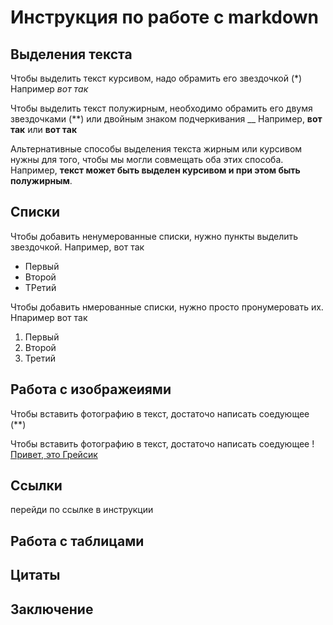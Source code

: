 # Инструкция по работе с markdown

## Выделения текста
Чтобы выделить текст курсивом, надо обрамить его звездочкой (*) Например *вот так*

Чтобы выделить текст полужирным, необходимо обрамить его двумя звездочками (**) или двойным знаком подчеркивания __  Например, **вот так** или __вот так__

Альтернативные способы выделения текста жирным или курсивом нужны для того, чтобы мы могли совмещать оба этих способа. 
Например, __текст может быть выделен курсивом и при этом быть **полужирным**__.
## Списки
Чтобы добавить ненумерованные списки, нужно пункты выделить звездочкой. Например, вот так
* Первый
* Второй
* ТРетий

Чтобы добавить нмерованные списки, нужно просто пронумеровать их. Нпаример вот так
1.  Первый
2. Второй
3. Третий

## Работа с изображеиями

Чтобы вставить фотографию в текст, достаточо написать соедующее (**)

Чтобы вставить фотографию в текст, достаточо написать соедующее ! [Привет, это Грейсик](9A28F705-D4C4-4A0C-82AE-D912D6DC5999.jpeg)

## Ссылки
перейди по ссылке в инструкции

## Работа с таблицами

## Цитаты

## Заключениe